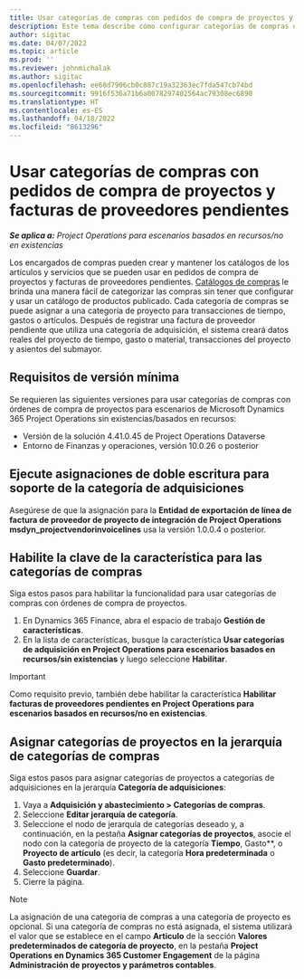 ```yaml
---
title: Usar categorías de compras con pedidos de compra de proyectos y facturas de proveedores pendientes
description: Este tema describe cómo configurar categorías de compras que se pueden usar con pedidos de compra de proyectos y facturas de proveedores pendientes.
author: sigitac
ms.date: 04/07/2022
ms.topic: article
ms.prod: ''
ms.reviewer: johnmichalak
ms.author: sigitac
ms.openlocfilehash: ee68d7906cb0c887c19a32363ec7fda547cb74bd
ms.sourcegitcommit: 9916f536a71b6a0078297402564ac79308ec6890
ms.translationtype: HT
ms.contentlocale: es-ES
ms.lasthandoff: 04/18/2022
ms.locfileid: "8613296"
---
```

# <a name="use-procurement-categories-with-project-purchase-orders-and-pending-vendor-invoices"></a>Usar categorías de compras con pedidos de compra de proyectos y facturas de proveedores pendientes

_**Se aplica a:** Project Operations para escenarios basados en recursos/no en existencias_

Los encargados de compras pueden crear y mantener los catálogos de los artículos y servicios que se pueden usar en pedidos de compra de proyectos y facturas de proveedores pendientes. [Catálogos de compras](/dynamics365/supply-chain/procurement/procurement-catalogs) le brinda una manera fácil de categorizar las compras sin tener que configurar y usar un catálogo de productos publicado. Cada categoría de compras se puede asignar a una categoría de proyecto para transacciones de tiempo, gastos o artículos. Después de registrar una factura de proveedor pendiente que utiliza una categoría de adquisición, el sistema creará datos reales del proyecto de tiempo, gasto o material, transacciones del proyecto y asientos del submayor.

## <a name="minimum-version-requirements"></a>Requisitos de versión mínima

Se requieren las siguientes versiones para usar categorías de compras con órdenes de compra de proyectos para escenarios de Microsoft Dynamics 365 Project Operations sin existencias/basados en recursos:

- Versión de la solución 4.41.0.45 de Project Operations Dataverse
- Entorno de Finanzas y operaciones, versión 10.0.26 o posterior

## <a name="run-dual-write-maps-for-procurement-category-support"></a>Ejecute asignaciones de doble escritura para soporte de la categoría de adquisiciones

Asegúrese de que la asignación para la **Entidad de exportación de línea de factura de proveedor de proyecto de integración de Project Operations msdyn\_projectvendorinvoicelines** usa la versión 1.0.0.4 o posterior.

## <a name="enable-the-feature-key-for-procurement-categories"></a>Habilite la clave de la característica para las categorías de compras

Siga estos pasos para habilitar la funcionalidad para usar categorías de compras con órdenes de compra de proyectos.

1. En Dynamics 365 Finance, abra el espacio de trabajo **Gestión de características**.
1. En la lista de características, busque la característica **Usar categorías de adquisición en Project Operations para escenarios basados en recursos/sin existencias** y luego seleccione **Habilitar**.

> [!IMPORTANT]
> Como requisito previo, también debe habilitar la característica **Habilitar facturas de proveedores pendientes en Project Operations para escenarios basados en recursos/no en existencias**.

## <a name="map-project-categories-in-the-procurement-category-hierarchy"></a>Asignar categorías de proyectos en la jerarquía de categorías de compras

Siga estos pasos para asignar categorías de proyectos a categorías de adquisiciones en la jerarquía **Categoría de adquisiciones**:

1. Vaya a **Adquisición y abastecimiento \> Categorías de compras**.
1. Seleccione **Editar jerarquía de categoría**.
1. Seleccione el nodo de jerarquía de categorías deseado y, a continuación, en la pestaña **Asignar categorías de proyectos**, asocie el nodo con la categoría de proyecto de la categoría **Tiempo**, Gasto**, o **Proyecto de artículo** (es decir, la categoría **Hora predeterminada** o **Gasto predeterminado**).
1. Seleccione **Guardar**.
1. Cierre la página.

> [!NOTE]
> La asignación de una categoría de compras a una categoría de proyecto es opcional. Si una categoría de compras no está asignada, el sistema utilizará el valor que se establece en el campo **Articulo** de la sección **Valores predeterminados de categoría de proyecto**, en la pestaña **Project Operations en Dynamics 365 Customer Engagement** de la página **Administración de proyectos y parámetros contables**.
